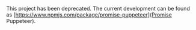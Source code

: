 <!--bl
(filemeta
    (title "Promise Double Factory"))
/bl-->

This project has been deprecated. The current development can be found as [https://www.npmjs.com/package/promise-puppeteer](Promise Puppeteer).